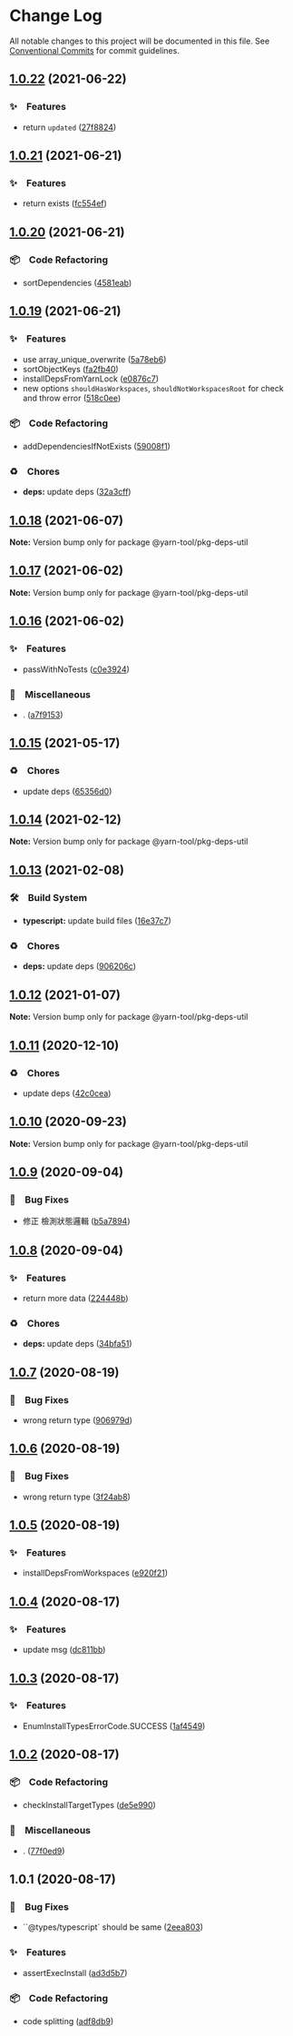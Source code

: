 # Change Log

All notable changes to this project will be documented in this file.
See [Conventional Commits](https://conventionalcommits.org) for commit guidelines.

## [1.0.22](https://github.com/bluelovers/ws-yarn-workspaces/compare/@yarn-tool/pkg-deps-util@1.0.21...@yarn-tool/pkg-deps-util@1.0.22) (2021-06-22)


### ✨　Features

* return `updated` ([27f8824](https://github.com/bluelovers/ws-yarn-workspaces/commit/27f8824e9e0bbd576eec487e2ec650228ed821a0))





## [1.0.21](https://github.com/bluelovers/ws-yarn-workspaces/compare/@yarn-tool/pkg-deps-util@1.0.20...@yarn-tool/pkg-deps-util@1.0.21) (2021-06-21)


### ✨　Features

* return exists ([fc554ef](https://github.com/bluelovers/ws-yarn-workspaces/commit/fc554eff093d08f501a1ec85efead3aead910984))





## [1.0.20](https://github.com/bluelovers/ws-yarn-workspaces/compare/@yarn-tool/pkg-deps-util@1.0.19...@yarn-tool/pkg-deps-util@1.0.20) (2021-06-21)


### 📦　Code Refactoring

* sortDependencies ([4581eab](https://github.com/bluelovers/ws-yarn-workspaces/commit/4581eab097b053a7112bad42859299948354aca3))





## [1.0.19](https://github.com/bluelovers/ws-yarn-workspaces/compare/@yarn-tool/pkg-deps-util@1.0.18...@yarn-tool/pkg-deps-util@1.0.19) (2021-06-21)


### ✨　Features

* use array_unique_overwrite ([5a78eb6](https://github.com/bluelovers/ws-yarn-workspaces/commit/5a78eb63ddacd5e4a42a05aef2de3f3c95ce10f3))
* sortObjectKeys ([fa2fb40](https://github.com/bluelovers/ws-yarn-workspaces/commit/fa2fb403ba1953e13b7c1583110ed089f3c7d624))
* installDepsFromYarnLock ([e0876c7](https://github.com/bluelovers/ws-yarn-workspaces/commit/e0876c750438331f7479a1e94ff18fd688aa898e))
* new options `shouldHasWorkspaces`, `shouldNotWorkspacesRoot` for check and throw error ([518c0ee](https://github.com/bluelovers/ws-yarn-workspaces/commit/518c0eebe9d012e1bece998d6b152216a2bbf457))


### 📦　Code Refactoring

* addDependenciesIfNotExists ([59008f1](https://github.com/bluelovers/ws-yarn-workspaces/commit/59008f16ee9c7abb1abf521d7fff2af089b071b2))


### ♻️　Chores

* **deps:** update deps ([32a3cff](https://github.com/bluelovers/ws-yarn-workspaces/commit/32a3cff85a28c9c7e26ab9e13860c025f9c32b1c))





## [1.0.18](https://github.com/bluelovers/ws-yarn-workspaces/compare/@yarn-tool/pkg-deps-util@1.0.17...@yarn-tool/pkg-deps-util@1.0.18) (2021-06-07)

**Note:** Version bump only for package @yarn-tool/pkg-deps-util





## [1.0.17](https://github.com/bluelovers/ws-yarn-workspaces/compare/@yarn-tool/pkg-deps-util@1.0.16...@yarn-tool/pkg-deps-util@1.0.17) (2021-06-02)

**Note:** Version bump only for package @yarn-tool/pkg-deps-util





## [1.0.16](https://github.com/bluelovers/ws-yarn-workspaces/compare/@yarn-tool/pkg-deps-util@1.0.15...@yarn-tool/pkg-deps-util@1.0.16) (2021-06-02)


### ✨　Features

* passWithNoTests ([c0e3924](https://github.com/bluelovers/ws-yarn-workspaces/commit/c0e392488abcccfa1e843deb5637349f3c1e08fc))


### 🔖　Miscellaneous

* . ([a7f9153](https://github.com/bluelovers/ws-yarn-workspaces/commit/a7f9153a83d7cb055a7a52f4ece7a9429126890d))





## [1.0.15](https://github.com/bluelovers/ws-yarn-workspaces/compare/@yarn-tool/pkg-deps-util@1.0.14...@yarn-tool/pkg-deps-util@1.0.15) (2021-05-17)


### ♻️　Chores

* update deps ([65356d0](https://github.com/bluelovers/ws-yarn-workspaces/commit/65356d095752ea1c9b5524380e1fcee659871562))





## [1.0.14](https://github.com/bluelovers/ws-yarn-workspaces/compare/@yarn-tool/pkg-deps-util@1.0.13...@yarn-tool/pkg-deps-util@1.0.14) (2021-02-12)

**Note:** Version bump only for package @yarn-tool/pkg-deps-util





## [1.0.13](https://github.com/bluelovers/ws-yarn-workspaces/compare/@yarn-tool/pkg-deps-util@1.0.12...@yarn-tool/pkg-deps-util@1.0.13) (2021-02-08)


### 🛠　Build System

* **typescript:** update build files ([16e37c7](https://github.com/bluelovers/ws-yarn-workspaces/commit/16e37c7b0692fe4a156f793618a3487b6aa81c56))


### ♻️　Chores

* **deps:** update deps ([906206c](https://github.com/bluelovers/ws-yarn-workspaces/commit/906206ce453c9a3ee3d17f7cb80c4c3e8910785b))





## [1.0.12](https://github.com/bluelovers/ws-yarn-workspaces/compare/@yarn-tool/pkg-deps-util@1.0.11...@yarn-tool/pkg-deps-util@1.0.12) (2021-01-07)

**Note:** Version bump only for package @yarn-tool/pkg-deps-util





## [1.0.11](https://github.com/bluelovers/ws-yarn-workspaces/compare/@yarn-tool/pkg-deps-util@1.0.10...@yarn-tool/pkg-deps-util@1.0.11) (2020-12-10)


### ♻️　Chores

* update deps ([42c0cea](https://github.com/bluelovers/ws-yarn-workspaces/commit/42c0cea71062526ba664c8b5cf0888c0d15a1359))





## [1.0.10](https://github.com/bluelovers/ws-yarn-workspaces/compare/@yarn-tool/pkg-deps-util@1.0.9...@yarn-tool/pkg-deps-util@1.0.10) (2020-09-23)

**Note:** Version bump only for package @yarn-tool/pkg-deps-util





## [1.0.9](https://github.com/bluelovers/ws-yarn-workspaces/compare/@yarn-tool/pkg-deps-util@1.0.8...@yarn-tool/pkg-deps-util@1.0.9) (2020-09-04)


### 🐛　Bug Fixes

* 修正 檢測狀態邏輯 ([b5a7894](https://github.com/bluelovers/ws-yarn-workspaces/commit/b5a789484daecab62b483a82c97e7c09e2b98693))





## [1.0.8](https://github.com/bluelovers/ws-yarn-workspaces/compare/@yarn-tool/pkg-deps-util@1.0.7...@yarn-tool/pkg-deps-util@1.0.8) (2020-09-04)


### ✨　Features

* return more data ([224448b](https://github.com/bluelovers/ws-yarn-workspaces/commit/224448b0b6decf64a1f6d944958cc823530e8b9b))


### ♻️　Chores

* **deps:** update deps ([34bfa51](https://github.com/bluelovers/ws-yarn-workspaces/commit/34bfa51ebe13e7d6b9289001c16cf3cfb33d477d))





## [1.0.7](https://github.com/bluelovers/ws-yarn-workspaces/compare/@yarn-tool/pkg-deps-util@1.0.6...@yarn-tool/pkg-deps-util@1.0.7) (2020-08-19)


### 🐛　Bug Fixes

* wrong return type ([906979d](https://github.com/bluelovers/ws-yarn-workspaces/commit/906979d1503a018186955164bb1fe31512d84d47))





## [1.0.6](https://github.com/bluelovers/ws-yarn-workspaces/compare/@yarn-tool/pkg-deps-util@1.0.5...@yarn-tool/pkg-deps-util@1.0.6) (2020-08-19)


### 🐛　Bug Fixes

* wrong return type ([3f24ab8](https://github.com/bluelovers/ws-yarn-workspaces/commit/3f24ab85961d7f503f2fffff2178fa3f56d77ea8))





## [1.0.5](https://github.com/bluelovers/ws-yarn-workspaces/compare/@yarn-tool/pkg-deps-util@1.0.4...@yarn-tool/pkg-deps-util@1.0.5) (2020-08-19)


### ✨　Features

* installDepsFromWorkspaces ([e920f21](https://github.com/bluelovers/ws-yarn-workspaces/commit/e920f21e8d9f438d6475793fd3e2faa87ea475f5))





## [1.0.4](https://github.com/bluelovers/ws-yarn-workspaces/compare/@yarn-tool/pkg-deps-util@1.0.3...@yarn-tool/pkg-deps-util@1.0.4) (2020-08-17)


### ✨　Features

* update msg ([dc811bb](https://github.com/bluelovers/ws-yarn-workspaces/commit/dc811bb0c6775842f7d8f83c1bb759822280673f))





## [1.0.3](https://github.com/bluelovers/ws-yarn-workspaces/compare/@yarn-tool/pkg-deps-util@1.0.2...@yarn-tool/pkg-deps-util@1.0.3) (2020-08-17)


### ✨　Features

* EnumInstallTypesErrorCode.SUCCESS ([1af4549](https://github.com/bluelovers/ws-yarn-workspaces/commit/1af454958e473bb21d06d4c88421280f28092739))





## [1.0.2](https://github.com/bluelovers/ws-yarn-workspaces/compare/@yarn-tool/pkg-deps-util@1.0.1...@yarn-tool/pkg-deps-util@1.0.2) (2020-08-17)


### 📦　Code Refactoring

* checkInstallTargetTypes ([de5e990](https://github.com/bluelovers/ws-yarn-workspaces/commit/de5e9905418c1bc3b6dded038548977e042d2aef))


### 🔖　Miscellaneous

* . ([77f0ed9](https://github.com/bluelovers/ws-yarn-workspaces/commit/77f0ed9f56bfa5c774df593c117be964e1136e73))





## 1.0.1 (2020-08-17)


### 🐛　Bug Fixes

* ``@types/typescript` should be same ([2eea803](https://github.com/bluelovers/ws-yarn-workspaces/commit/2eea8038252f24f0bad2f11d69b9009b8a4c3c05))


### ✨　Features

* assertExecInstall ([ad3d5b7](https://github.com/bluelovers/ws-yarn-workspaces/commit/ad3d5b75e473cebf9b097550229fa0507d4691c6))


### 📦　Code Refactoring

* code splitting ([adf8db9](https://github.com/bluelovers/ws-yarn-workspaces/commit/adf8db933ceca6c55629910194cd236b5b962299))
